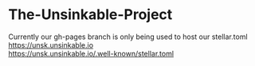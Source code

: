 # The-Unsinkable-Project
Currently our gh-pages branch is only being used to host our stellar.toml  
https://unsk.unsinkable.io  
https://unsk.unsinkable.io/.well-known/stellar.toml
